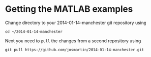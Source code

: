 # Getting the MATLAB examples

Change directory to your 2014-01-14-manchester git repository using

    cd ~/2014-01-14-manchester

Next you need to `pull` the changes from a second repository using

    git pull https://github.com/josmartin/2014-01-14-manchester.git

	